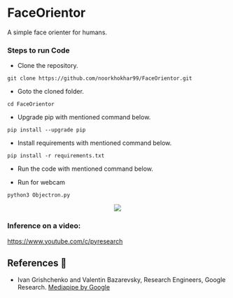 # FaceOrientor
A simple face orienter for humans.




### Steps to run Code
- Clone the repository.
```
git clone https://github.com/noorkhokhar99/FaceOrientor.git
```
- Goto the cloned folder.
```
cd FaceOrientor

```
- Upgrade pip with mentioned command below.
```
pip install --upgrade pip
```
- Install requirements with mentioned command below.
```
pip install -r requirements.txt
```
- Run the code with mentioned command below.

 - Run for webcam
 
`python3 Objectron.py`


<p align="center">
<img src="https://github.com/noorkhokhar99/FaceOrientor/blob/main/FaceOrientor.png">
</p>






### Inference on a video:
https://www.youtube.com/c/pyresearch


## References 🔱
 
 -  Ivan Grishchenko and Valentin Bazarevsky, Research Engineers, Google Research. [Mediapipe by Google](https://github.com/google/mediapipe)
